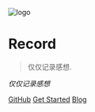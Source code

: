 ![logo](img/tb.png)

# Record

> 仅仅记录感想.

*仅仅记录感想*

[GitHub](https://github.com/muzeet/MyRecord)
[Get Started](#笔记)
[Blog](http://www.muzeet.cn/cn/)
